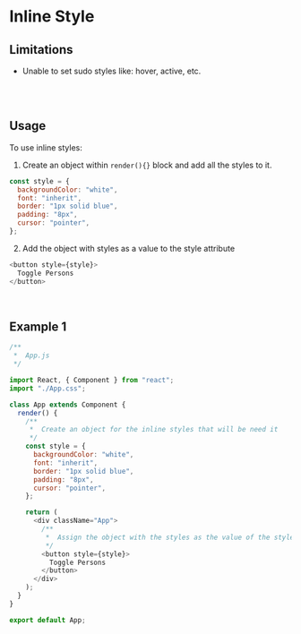 # Inline Style

## Limitations

- Unable to set sudo styles like: hover, active, etc.

<br><br>

## Usage

To use inline styles:

1. Create an object within `render(){}` block and add all the styles to it.

```javascript
const style = {
  backgroundColor: "white",
  font: "inherit",
  border: "1px solid blue",
  padding: "8px",
  cursor: "pointer",
};
```

2. Add the object with styles as a value to the style attribute

```javascript
<button style={style}>
  Toggle Persons
</button>
```





<br>

## Example 1

```javascript
/**
 *  App.js
 */

import React, { Component } from "react";
import "./App.css";

class App extends Component {
  render() {
    /**
     *  Create an object for the inline styles that will be need it
     */
    const style = {
      backgroundColor: "white",
      font: "inherit",
      border: "1px solid blue",
      padding: "8px",
      cursor: "pointer",
    };

    return (
      <div className="App">
        /**
         *  Assign the object with the styles as the value of the style attribute
         */
        <button style={style}>
          Toggle Persons
        </button>
      </div>
    );
  }
}

export default App;

```

